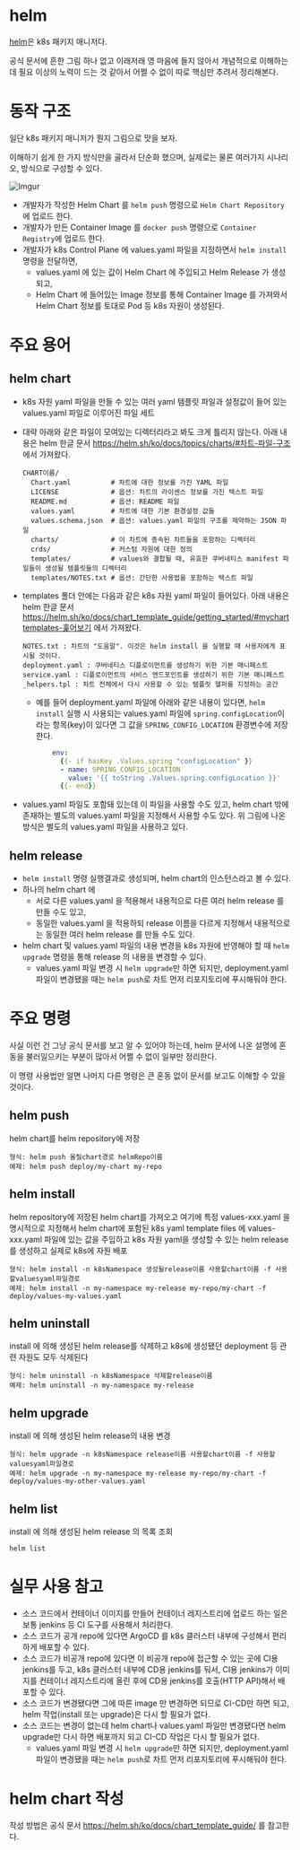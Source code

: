 # helm

[helm](https://helm.sh/)은 k8s 패키지 매니저다.

공식 문서에 흔한 그림 하나 없고 이래저래 영 마음에 들지 않아서 개념적으로 이해하는 데 필요 이상의 노력이 드는 것 같아서 어쩔 수 없이 따로 핵심만 추려서 정리해본다.


# 동작 구조

일단 k8s 패키지 매니저가 뭔지 그림으로 맛을 보자.

이해하기 쉽게 한 가지 방식만을 골라서 단순화 했으며, 실제로는 물론 여러가지 시나리오, 방식으로 구성할 수 있다.

![Imgur](https://i.imgur.com/SeEuKqD.png)

- 개발자가 작성한 Helm Chart 를 `helm push` 명령으로 `Helm Chart Repository`에 업로드 한다.
- 개발자가 만든 Container Image 를 `docker push` 명령으로 `Container Registry`에 업로드 한다.
- 개발자가 k8s Control Plane 에 values.yaml 파일을 지정하면서 `helm install` 명령을 전달하면,
  - values.yaml 에 있는 값이 Helm Chart 에 주입되고 Helm Release 가 생성되고,
  - Helm Chart 에 들어있는 Image 정보를 통해 Container Image 를 가져와서 Helm Chart 정보를 토대로 Pod 등 k8s 자원이 생성된다.


# 주요 용어

## helm chart

- k8s 자원 yaml 파일을 만들 수 있는 여러 yaml 템플릿 파일과 설정값이 들어 있는 values.yaml 파일로 이루어진 파일 세트
- 대략 아래와 같은 파일이 모여있는 디렉터리라고 봐도 크게 틀리지 않는다. 아래 내용은 helm 한글 문서 https://helm.sh/ko/docs/topics/charts/#차트-파일-구조 에서 가져왔다.

    ```
    CHART이름/  
      Chart.yaml          # 차트에 대한 정보를 가진 YAML 파일
      LICENSE             # 옵션: 차트의 라이센스 정보를 가진 텍스트 파일
      README.md           # 옵션: README 파일
      values.yaml         # 차트에 대한 기본 환경설정 값들
      values.schema.json  # 옵션: values.yaml 파일의 구조를 제약하는 JSON 파일
      charts/             # 이 차트에 종속된 차트들을 포함하는 디렉터리
      crds/               # 커스텀 자원에 대한 정의
      templates/          # values와 결합될 때, 유효한 쿠버네티스 manifest 파일들이 생성될 템플릿들의 디렉터리
      templates/NOTES.txt # 옵션: 간단한 사용법을 포함하는 텍스트 파일
    ```

- templates 폴더 안에는 다음과 같은 k8s 자원 yaml 파일이 들어있다. 아래 내용은 helm 한글 문서 https://helm.sh/ko/docs/chart_template_guide/getting_started/#mycharttemplates-훑어보기 에서 가져왔다.

    ```
    NOTES.txt : 차트의 "도움말". 이것은 helm install 을 실행할 때 사용자에게 표시될 것이다.
    deployment.yaml : 쿠버네티스 디플로이먼트를 생성하기 위한 기본 매니페스트
    service.yaml : 디플로이먼트의 서비스 엔드포인트를 생성하기 위한 기본 매니페스트
    _helpers.tpl : 차트 전체에서 다시 사용할 수 있는 템플릿 헬퍼를 지정하는 공간
    ```

  - 예를 들어 deployment.yaml 파일에 아래와 같은 내용이 있다면, `helm install` 실행 시 사용되는 values.yaml 파일에 `spring.configLocation`이라는 항목(key)이 있다면 그 값을 `SPRING_CONFIG_LOCATION` 환경변수에 저장한다.

      ```yaml
          env:
            {{- if hasKey .Values.spring "configLocation" }}
            - name: SPRING_CONFIG_LOCATION
              value: '{{ toString .Values.spring.configLocation }}'
            {{- end}}
      ```

- values.yaml 파일도 포함돼 있는데 이 파일을 사용할 수도 있고, helm chart 밖에 존재하는 별도의 values.yaml 파일을 지정해서 사용할 수도 있다. 위 그림에 나온 방식은 별도의 values.yaml 파일을 사용하고 있다.

## helm release

- `helm install` 명령 실행결과로 생성되며, helm chart의 인스턴스라고 볼 수 있다.
- 하나의 helm chart 에
  - 서로 다른 values.yaml 을 적용해서 내용적으로 다른 여러 helm release 를 만들 수도 있고,
  - 동일한 values.yaml 을 적용하되 release 이름을 다르게 지정해서 내용적으로는 동일한 여러 helm release 를 만들 수도 있다.
- helm chart 및 values.yaml 파일의 내용 변경을 k8s 자원에 반영해야 할 때 `helm upgrade` 명령을 통해 release 의 내용을 변경할 수 있다.
  - values.yaml 파일 변경 시 `helm upgrade`만 하면 되지만, deployment.yaml 파일이 변경됐을 때는 `helm push`로 차트 먼저 리포지토리에 푸시해둬야 한다.


# 주요 명령

사실 이런 건 그냥 공식 문서를 보고 알 수 있어야 하는데, helm 문서에 나온 설명에 혼동을 불러일으키는 부분이 많아서 어쩔 수 없이 일부만 정리한다.

이 명령 사용법만 알면 나머지 다른 명령은 큰 혼동 없이 문서를 보고도 이해할 수 있을 것이다.


## helm push

helm chart를 helm repository에 저장

```
형식: helm push 올릴chart경로 helmRepo이름
예제: helm push deploy/my-chart my-repo
```


## helm install

helm repository에 저장된 helm chart를 가져오고 여기에 특정 values-xxx.yaml 을 명시적으로 지정해서 helm chart에 포함된 k8s yaml template files 에 values-xxx.yaml 파일에 있는 값을 주입하고 k8s 자원 yaml을 생성할 수 있는 helm release 를 생성하고 실제로 k8s에 자원 배포

```
형식: helm install -n k8sNamespace 생성될release이름 사용할chart이름 -f 사용할valuesyaml파일경로
예제: helm install -n my-namespace my-release my-repo/my-chart -f deploy/values-my-values.yaml
```


## helm uninstall

install 에 의해 생성된 helm release를 삭제하고 k8s에 생성됐던 deployment 등 관련 자원도 모두 삭제된다

```
형식: helm uninstall -n k8sNamespace 삭제할release이름
예제: helm uninstall -n my-namespace my-release
```


## helm upgrade

install 에 의해 생성된 helm release의 내용 변경

```
형식: helm upgrade -n k8sNamespace release이름 사용할chart이름 -f 사용할valuesyaml파일경로
예제: helm upgrade -n my-namespace my-release my-repo/my-chart -f deploy/values-my-other-values.yaml
```

## helm list

install 에 의해 생성된 helm release 의 목록 조회

```
helm list
```


# 실무 사용 참고

- 소스 코드에서 컨테이너 이미지를 만들어 컨테이너 레지스트리에 업로드 하는 일은 보통 jenkins 등 CI 도구를 사용해서 처리한다.
- 소스 코드가 공개 repo에 있다면 ArgoCD 를 k8s 클러스터 내부에 구성해서 편리하게 배포할 수 있다.
- 소스 코드가 비공개 repo에 있다면 이 비공개 repo에 접근할 수 있는 곳에 CI용 jenkins를 두고, k8s 클러스터 내부에 CD용 jenkins를 둬서, CI용 jenkins가 이미지를 컨테이너 레지스트리에 올린 후에 CD용 jenkins를 호출(HTTP API)해서 배포할 수 있다.
- 소스 코드가 변경됐다면 그에 따른 image 만 변경하면 되므로 CI-CD만 하면 되고, helm 작업(install 또는 upgrade)은 다시 할 필요가 없다.
- 소스 코드는 변경이 없는데 helm chart나 values.yaml 파일만 변경됐다면 helm upgrade만 다시 하면 배포까지 되고 CI-CD 작업은 다시 할 필요가 없다.
  - values.yaml 파일 변경 시 `helm upgrade`만 하면 되지만, deployment.yaml 파일이 변경됐을 때는 `helm push`로 차트 먼저 리포지토리에 푸시해둬야 한다.


# helm chart 작성

작성 방법은 공식 문서 https://helm.sh/ko/docs/chart_template_guide/ 를 참고한다.



